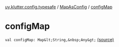 [uy.klutter.config.typesafe](../index.md) / [MapAsConfig](index.md) / [configMap](.)


# configMap
`val configMap: Map&lt;String,&nbsp;Any&gt;` [(source)](https://github.com/kohesive/klutter/blob/master/config-typesafe-jdk6/src/main/kotlin/uy/klutter/config/typesafe/ConfigLoading.kt#L156)


